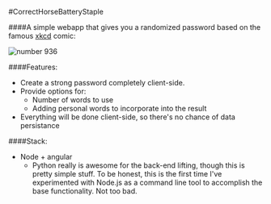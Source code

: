 #CorrectHorseBatteryStaple

####A simple webapp that gives you a randomized password based on the famous [xkcd](http://xkcd.com) comic:   

![number 936](http://imgs.xkcd.com/comics/password_strength.png)  

####Features:
 - Create a strong password completely client-side.
 - Provide options for:
     - Number of words to use
     - Adding personal words to incorporate into the result
 - Everything will be done client-side, so there's no chance of data persistance  
 
####Stack:
 - Node + angular
     -  Python really is awesome for the back-end lifting, though this is pretty simple stuff. To be honest, this is the first time I've experimented with Node.js as a command line tool to accomplish the base functionality. Not too bad.